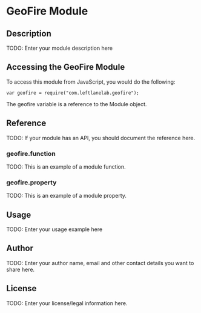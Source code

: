 # GeoFire Module

## Description

TODO: Enter your module description here

## Accessing the GeoFire Module

To access this module from JavaScript, you would do the following:

    var geofire = require("com.leftlanelab.geofire");

The geofire variable is a reference to the Module object.

## Reference

TODO: If your module has an API, you should document
the reference here.

### geofire.function

TODO: This is an example of a module function.

### geofire.property

TODO: This is an example of a module property.

## Usage

TODO: Enter your usage example here

## Author

TODO: Enter your author name, email and other contact
details you want to share here.

## License

TODO: Enter your license/legal information here.
